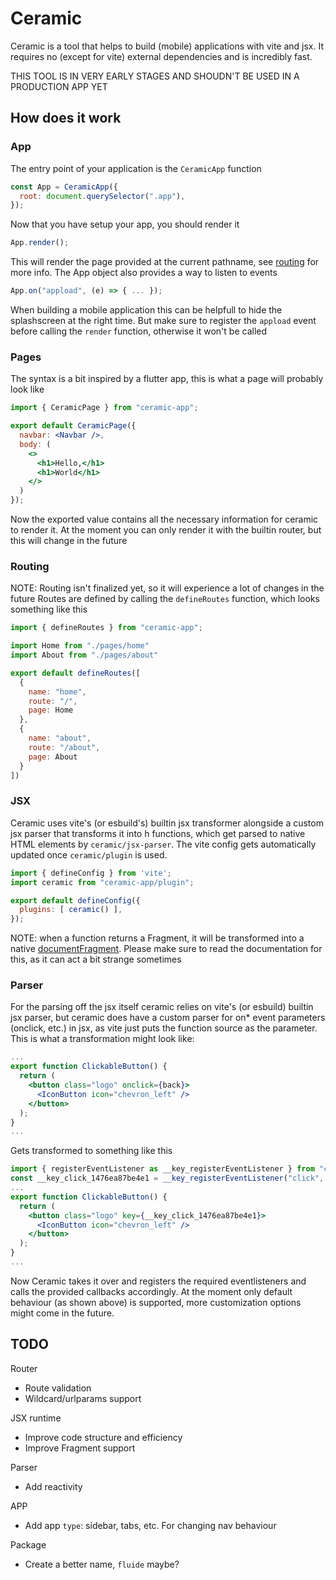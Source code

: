 # Ceramic
Ceramic is a tool that helps to build (mobile) applications with vite and jsx.
It requires no (except for vite) external dependencies and is incredibly fast.

THIS TOOL IS IN VERY EARLY STAGES AND SHOUDN'T BE USED IN A PRODUCTION APP YET

## How does it work

### App
The entry point of your application is the `CeramicApp` function

```jsx
const App = CeramicApp({
  root: document.querySelector(".app"),
});
```

Now that you have setup your app, you should render it
```jsx
App.render();
```

This will render the page provided at the current pathname, see [routing](#routing) for more info.
The App object also provides a way to listen to events
```jsx
App.on("appload", (e) => { ... });
```
When building a mobile application this can be helpfull to hide the splashscreen at the right time.
But make sure to register the `appload` event before calling the `render` function, otherwise it won't be called

### Pages
The syntax is a bit inspired by a flutter app, this is what a page will probably look like

```jsx
import { CeramicPage } from "ceramic-app";

export default CeramicPage({
  navbar: <Navbar />,
  body: (
    <>
      <h1>Hello,</h1>
      <h1>World</h1>
    </>
  )
});
```
Now the exported value contains all the necessary information for ceramic to render it.
At the moment you can only render it with the builtin router, but this will change in the future

### Routing

NOTE: Routing isn't finalized yet, so it will experience a lot of changes in the future
Routes are defined by calling the `defineRoutes` function, which looks something like this

```js
import { defineRoutes } from "ceramic-app";

import Home from "./pages/home"
import About from "./pages/about"

export default defineRoutes([
  {
    name: "home",
    route: "/",
    page: Home
  },
  {
    name: "about",
    route: "/about",
    page: About
  }
])
```

### JSX
Ceramic uses vite's (or esbuild's) builtin jsx transformer alongside a custom jsx parser that transforms it into h functions,
which get parsed to native HTML elements by `ceramic/jsx-parser`.
The vite config gets automatically updated once `ceramic/plugin` is used.

```js
import { defineConfig } from 'vite';
import ceramic from "ceramic-app/plugin";

export default defineConfig({
  plugins: [ ceramic() ],
});
```

NOTE: when a function returns a Fragment, it will be transformed into a native [documentFragment](https://developer.mozilla.org/en-US/docs/Web/API/DocumentFragment).
Please make sure to read the documentation for this, as it can act a bit strange sometimes

### Parser
For the parsing off the jsx itself ceramic relies on vite's (or esbuild) builtin jsx parser,
but ceramic does have a custom parser for on* event parameters (onclick, etc.) in jsx, as vite just puts the function source as the parameter.
This is what a transformation might look like:
```jsx
...
export function ClickableButton() {
  return (
    <button class="logo" onclick={back}>
      <IconButton icon="chevron_left" />
    </button>
  );
}
...
```
Gets transformed to something like this
```jsx
import { registerEventListener as __key_registerEventListener } from "ceramic-app/events";
const __key_click_1476ea87be4e1 = __key_registerEventListener("click", back);
...
export function ClickableButton() {
  return (
    <button class="logo" key={__key_click_1476ea87be4e1}>
      <IconButton icon="chevron_left" />
    </button>
  );
}
...
```
Now Ceramic takes it over and registers the required eventlisteners and calls the provided callbacks accordingly.
At the moment only default behaviour (as shown above) is supported, more customization options might come in the future.

## TODO
Router
- Route validation
- Wildcard/urlparams support

JSX runtime
- Improve code structure and efficiency
- Improve Fragment support

Parser
- Add reactivity

APP
- Add app `type`: sidebar, tabs, etc. For changing nav behaviour
  
Package
- Create a better name, `fluide` maybe?

